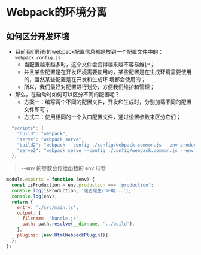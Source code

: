 # Webpack的环境分离

## 如何区分开发环境

- 目前我们所有的webpack配置信息都是放到一个配置文件中的：`webpack.config.js` 
  - 当配置越来越多时，这个文件会变得越来越不容易维护； 
  - 并且某些配置是在开发环境需要使用的，某些配置是在生成环境需要使用的，当然某些配置是在开发和生成环 境都会使用的；
  - 所以，我们最好对配置进行划分，方便我们维护和管理；
- 那么，在启动时如何可以区分不同的配置呢？ 
  - 方案一：编写两个不同的配置文件，开发和生成时，分别加载不同的配置文件即可； 
  - 方式二：使用相同的一个入口配置文件，通过设置参数来区分它们；

```js
  "scripts": {
    "build": "webpack",
    "serve": "webpack serve",
    "build2": "webpack --config ./config/webpack.common.js --env production",
    "serve2": "webpack serve --config ./config/webpack.common.js --env development"
  },
```

> --env 的参数会传给函数的 env 形参

```js
module.exports = function (env) {
  const isProduction = env.production === 'production';
  console.log(isProduction, '是否是生产环境...');
  console.log(env);
  return {
    entry: './src/main.js',
    output: {
      filename: 'bundle.js',
      path: path.resolve(__dirname, '../build'),
    },
    plugins: [new HtmlWebpackPlugin()],
  };
};
```


